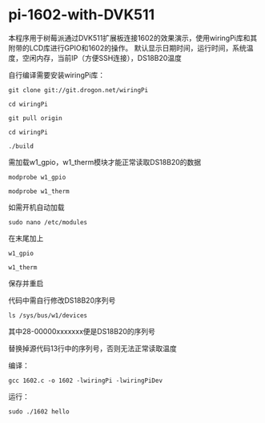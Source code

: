 pi-1602-with-DVK511
===================

本程序用于树莓派通过DVK511扩展板连接1602的效果演示，使用wiringPi库和其附带的LCD库进行GPIO和1602的操作。
默认显示日期时间，运行时间，系统温度，空闲内存，当前IP（方便SSH连接），DS18B20温度

自行编译需要安装wiringPi库：

    git clone git://git.drogon.net/wiringPi
    
    cd wiringPi 
    
    git pull origin 
    
    cd wiringPi 
    
    ./build 
	
需加载w1_gpio，w1_therm模块才能正常读取DS18B20的数据

	modprobe w1_gpio
	
	modprobe w1_therm
	
如需开机自动加载

	sudo nano /etc/modules
	
在末尾加上
	
	w1_gpio
	
	w1_therm
	
保存并重启

代码中需自行修改DS18B20序列号

	ls /sys/bus/w1/devices
	
其中28-00000xxxxxxx便是DS18B20的序列号

替换掉源代码13行中的序列号，否则无法正常读取温度

编译：

    gcc 1602.c -o 1602 -lwiringPi -lwiringPiDev

运行：

    sudo ./1602 hello

